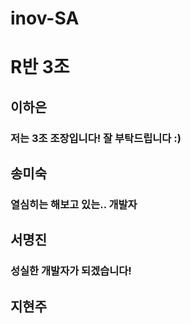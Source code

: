 # inov-SA

# R반 3조

## 이하은
### 저는 3조 조장입니다! 잘 부탁드립니다 :)

## 송미숙
### 열심히는 해보고 있는.. 개발자

## 서명진
### 성실한 개발자가 되겠습니다!

## 지현주
